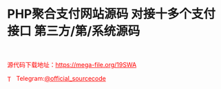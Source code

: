 # PHP聚合支付网站源码 对接十多个支付接口 第三方/第/系统源码

<br>


<p style="color: red;">源代码下载地址：<a href="https://mega-file.org/19SWA" style="color: red;">https://mega-file.org/19SWA</a></p><p style="color: red;"><img src="https://cdn-icons-png.flaticon.com/512/2111/2111646.png" alt="Telegram Icon" style="width: 16px; vertical-align: middle; margin-right: 5px;">Telegram:<a href="https://t.me/official_sourcecode" style="color: red;">@official_sourcecode</a></p>